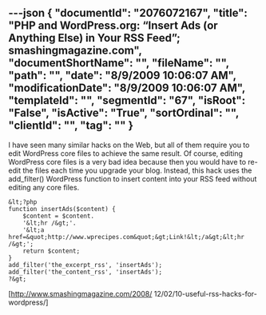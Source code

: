 ---json
{
  "documentId": "2076072167",
  "title": "PHP and WordPress.org: “Insert Ads (or Anything Else) in Your RSS Feed”; smashingmagazine.com",
  "documentShortName": "",
  "fileName": "",
  "path": "",
  "date": "8/9/2009 10:06:07 AM",
  "modificationDate": "8/9/2009 10:06:07 AM",
  "templateId": "",
  "segmentId": "67",
  "isRoot": "False",
  "isActive": "True",
  "sortOrdinal": "",
  "clientId": "",
  "tag": ""
}
---

I have seen many similar hacks on the Web, but all of them require you to edit WordPress core files to achieve the same result. Of course, editing WordPress core files is a very bad idea because then you would have to re-edit the files each time you upgrade your blog. Instead, this hack uses the add_filter() WordPress function to insert content into your RSS feed without editing any core files.

    &lt;?php
    function insertAds($content) {
        $content = $content.
        '&lt;hr /&gt;'.
        '&lt;a href=&quot;http://www.wprecipes.com&quot;&gt;Link!&lt;/a&gt;&lt;hr /&gt;';
        return $content;
    }
    add_filter('the_excerpt_rss', 'insertAds');
    add_filter('the_content_rss', 'insertAds');
    ?&gt;

[http://www.smashingmagazine.com/2008/
    12/02/10-useful-rss-hacks-for-wordpress/]
